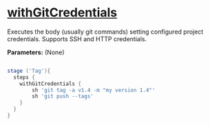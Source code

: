 # [withGitCredentials](/vars/almGitClone.groovy)

Executes the body (usually git commands) setting configured project credentials. 
Supports SSH and HTTP credentials.

**Parameters:** (None)

```groovy

stage ('Tag'){
  steps {
    withGitCredentials {
        sh 'git tag -a v1.4 -m "my version 1.4"'
        sh 'git push --tags'
    }
  }
}

```